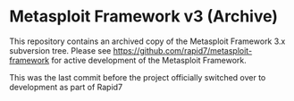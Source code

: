 Metasploit Framework v3 (Archive)
=================================

This repository contains an archived copy of the Metasploit Framework 3.x subversion tree. Please see https://github.com/rapid7/metasploit-framework for active development of the Metasploit Framework.

This was the last commit before the project officially switched over to development as part of Rapid7
